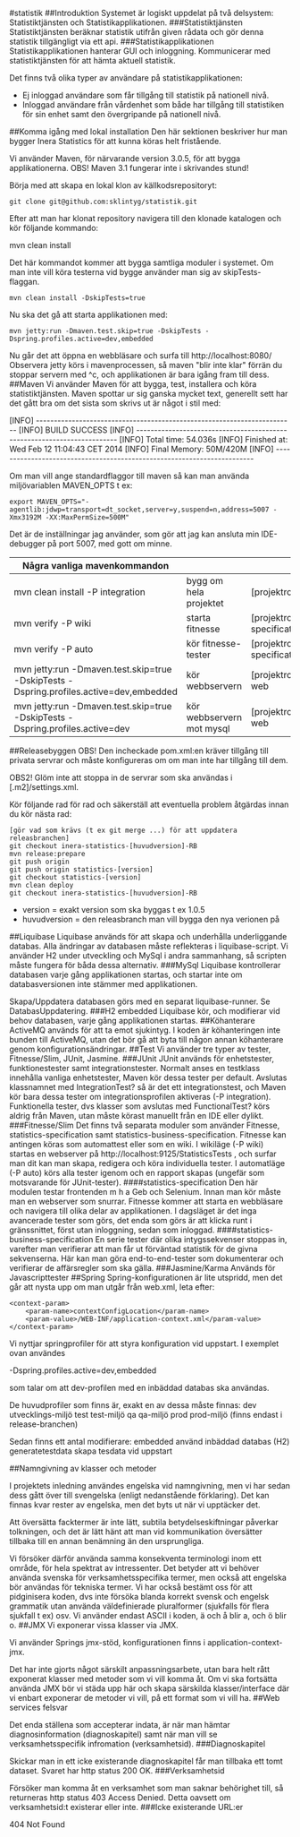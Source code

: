#statistik
##Introduktion
Systemet är logiskt uppdelat på två delsystem: Statistiktjänsten och Statistikapplikationen.
###Statistiktjänsten
Statistiktjänsten beräknar statistik utifrån given rådata och gör denna statistik tillgängligt via ett api.
###Statistikapplikationen
Statistikapplikationen hanterar GUI och inloggning. Kommunicerar med statistiktjänsten för att hämta aktuell statistik.

Det finns två olika typer av användare på statistikapplikationen:

+ Ej inloggad användare som får tillgång till statistik på nationell nivå.
+ Inloggad användare från vårdenhet som både har tillgång till statistiken för sin enhet samt den övergripande på nationell nivå. 

##Komma igång med lokal installation
Den här sektionen beskriver hur man bygger Inera Statistics för att kunna köras helt fristående.

Vi använder Maven, för närvarande version 3.0.5, för att bygga applikationerna. OBS! Maven 3.1 fungerar inte i skrivandes stund!

Börja med att skapa en lokal klon av källkodsrepositoryt:

    git clone git@github.com:sklintyg/statistik.git

Efter att man har klonat repository navigera till den klonade katalogen och kör följande kommando:

mvn clean install

Det här kommandot kommer att bygga samtliga moduler i systemet. Om man inte vill köra testerna vid bygge använder man sig av skipTests-flaggan.

    mvn clean install -DskipTests=true

Nu ska det gå att starta applikationen med:

    mvn jetty:run -Dmaven.test.skip=true -DskipTests -Dspring.profiles.active=dev,embedded

Nu går det att öppna en webbläsare och surfa till http://localhost:8080/ Observera jetty körs i mavenprocessen, så maven "blir inte klar" förrän du stoppar servern med ^c, och applikationen är bara igång fram till dess.
##Maven
Vi använder Maven för att bygga, test, installera och köra statistiktjänsten. Maven spottar ur sig ganska mycket text, generellt sett har det gått bra om det sista som skrivs ut är något i stil med:

[INFO] ------------------------------------------------------------------------
[INFO] BUILD SUCCESS
[INFO] ------------------------------------------------------------------------
[INFO] Total time: 54.036s
[INFO] Finished at: Wed Feb 12 11:04:43 CET 2014
[INFO] Final Memory: 50M/420M
[INFO] ------------------------------------------------------------------------

Om man vill ange standardflaggor till maven så kan man använda miljövariablen MAVEN_OPTS t ex:

    export MAVEN_OPTS="-agentlib:jdwp=transport=dt_socket,server=y,suspend=n,address=5007 -Xmx3192M -XX:MaxPermSize=500M"

Det är de inställningar jag använder, som gör att jag kan ansluta min IDE-debugger på port 5007, med gott om minne.

|Några vanliga mavenkommandon|||
|--------------|---------|---------|
|mvn clean install -P integration|bygg om hela projektet 	|[projektrot]|
|mvn verify -P wiki|starta fitnesse|[projektrot]/statistics-specification|
|mvn verify -P auto|kör fitnesse-tester|[projektrot]/statistics-specification|
|mvn jetty:run -Dmaven.test.skip=true -DskipTests -Dspring.profiles.active=dev,embedded|kör webbservern 	|[projektrot]/statistics-web|
|mvn jetty:run -Dmaven.test.skip=true -DskipTests -Dspring.profiles.active=dev|kör webbservern mot mysql 	|[projektrot]/statistics-web|

##Releasebyggen
OBS! Den incheckade pom.xml:en kräver tillgång till privata servrar och måste konfigureras om om man inte har tillgång till dem.

OBS2! Glöm inte att stoppa in de servrar som ska användas i [.m2]/settings.xml.

Kör följande rad för rad och säkerställ att eventuella problem åtgärdas innan du kör nästa rad:

    [gör vad som krävs (t ex git merge ...) för att uppdatera releasbranchen]
    git checkout inera-statistics-[huvudversion]-RB
    mvn release:prepare
    git push origin
    git push origin statistics-[version]
    git checkout statistics-[version]
    mvn clean deploy
    git checkout inera-statistics-[huvudversion]-RB

+ version = exakt version som ska byggas t ex 1.0.5
+ huvudversion = den releasbranch man vill bygga den nya verionen på

##Liquibase
Liquibase används för att skapa och underhålla underliggande databas. Alla ändringar av databasen måste reflekteras i liquibase-script. Vi använder H2 under utveckling och MySql i andra sammanhang, så scripten måste fungera för båda dessa alternativ.
###MySql
Liquibase kontrollerar databasen varje gång applikationen startas, och startar inte om databasversionen inte stämmer med applikationen.

Skapa/Uppdatera databasen görs med en separat liquibase-runner. Se DatabasUppdatering.
###H2 embedded
Liquibase kör, och modifierar vid behov databasen, varje gång applikationen startas.
##Köhanterare
ActiveMQ används för att ta emot sjukintyg. I koden är köhanteringen inte bunden till ActiveMQ, utan det bör gå att byta till någon annan köhanterare genom konfigurationsändringar.
##Test
Vi använder tre typer av tester, Fitnesse/Slim, JUnit, Jasmine.
###JUnit
JUnit används för enhetstester, funktionestester samt integrationstester. Normalt anses en testklass innehålla vanliga enhetstester, Maven kör dessa tester per default. Avslutas klassnamnet med IntegrationTest? så är det ett integrationstest, och Maven kör bara dessa tester om integrationsprofilen aktiveras (-P integration). Funktionella tester, dvs klasser som avslutas med FunctionalTest? körs aldrig från Maven, utan måste körast manuellt från en IDE eller dylikt.
###Fitnesse/Slim
Det finns två separata moduler som använder Fitnesse, statistics-specification samt statistics-business-specification. Fitnesse kan antingen köras som automattest eller som en wiki. I wikiläge (-P wiki) startas en webserver på http://localhost:9125/StatisticsTests , och surfar man dit kan man skapa, redigera och köra individuella tester. I automatläge (-P auto) körs alla tester igenom och en rapport skapas (ungefär som motsvarande för JUnit-tester).
####statistics-specification
Den här modulen testar frontenden m h a Geb och Selenium. Innan man kör måste man en webserver som snurrar. Fitnesse kommer att starta en webbläsare och navigera till olika delar av applikationen. I dagsläget är det inga avancerade tester som görs, det enda som görs är att klicka runt i gränssnittet, först utan inloggning, sedan som inloggad.
####statistics-business-specification
En serie tester där olika intygssekvenser stoppas in, varefter man verifierar att man får ut förväntad statistik för de givna sekvenserna. Här kan man göra end-to-end-tester som dokumenterar och verifierar de affärsregler som ska gälla.
###Jasmine/Karma
Används för Javascripttester
##Spring
Spring-konfigurationen är lite utspridd, men det går att nysta upp om man utgår från web.xml, leta efter:

    <context-param>
        <param-name>contextConfigLocation</param-name>
        <param-value>/WEB-INF/application-context.xml</param-value>
    </context-param>

Vi nyttjar springprofiler för att styra konfiguration vid uppstart. I exemplet ovan användes

-Dspring.profiles.active=dev,embedded

som talar om att dev-profilen med en inbäddad databas ska användas.

De huvudprofiler som finns är, exakt en av dessa måste finnas:
dev	utvecklings-miljö
test	test-miljö
qa	qa-miljö
prod	prod-miljö (finns endast i release-branchen)

Sedan finns ett antal modifierare:
embedded	använd inbäddad databas (H2)
generatetestdata	skapa tesdata vid uppstart

##Namngivning av klasser och metoder

I projektets inledning användes engelska vid namngivning, men vi har sedan dess gått över till svengelska (enligt nedanstående förklaring). Det kan finnas kvar rester av engelska, men det byts ut när vi upptäcker det.

Att översätta facktermer är inte lätt, subtila betydelseskiftningar påverkar tolkningen, och det är lätt hänt att man vid kommunikation översätter tillbaka till en annan benämning än den ursprungliga.

Vi försöker därför använda samma konsekventa terminologi inom ett område, för hela spektrat av intressenter. Det betyder att vi behöver använda svenska för verksamhetsspecifika termer, men också att engelska bör användas för tekniska termer. Vi har också bestämt oss för att pidginisera koden, dvs inte försöka blanda korrekt svensk och engelsk grammatik utan använda väldefinierade pluralformer (sjukfalls för flera sjukfall t ex) osv. Vi använder endast ASCII i koden, ä och å blir a, och ö blir o.
##JMX
Vi exponerar vissa klasser via JMX.

Vi använder Springs jmx-stöd, konfigurationen finns i application-context-jmx.

Det har inte gjorts något särskilt anpassningsarbete, utan bara helt rått exponerat klasser med metoder som vi vill komma åt. Om vi ska fortsätta använda JMX bör vi städa upp här och skapa särskilda klasser/interface där vi enbart exponerar de metoder vi vill, på ett format som vi vill ha.
##Web services felsvar

Det enda ställena som accepterar indata, är när man hämtar diagnosinformation (diagnoskapitel) samt när man vill se verksamhetsspecifik infromation (verksamhetsid).
###Diagnoskapitel

Skickar man in ett icke existerande diagnoskapitel får man tillbaka ett tomt dataset. Svaret har http status 200 OK.
###Verksamhetsid

Försöker man komma åt en verksamhet som man saknar behörighet till, så returneras http status 403 Access Denied. Detta oavsett om verksamhetsid:t existerar eller inte.
###Icke existerande URL:er

404 Not Found 
